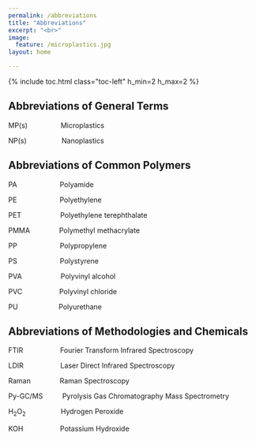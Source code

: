 ```yaml
---
permalink: /abbreviations
title: "Abbreviations"
excerpt: "<br>"
image:
  feature: /microplastics.jpg
layout: home

---
```

{% include toc.html class="toc-left" h_min=2 h_max=2 %}

## Abbreviations of General Terms

MP(s) &nbsp;&nbsp;&nbsp;&nbsp;&nbsp;&nbsp;&nbsp;&nbsp;&nbsp;&nbsp;&nbsp;&nbsp;&nbsp;&nbsp;&nbsp; Microplastics

NP(s) &nbsp;&nbsp;&nbsp;&nbsp;&nbsp;&nbsp;&nbsp;&nbsp;&nbsp;&nbsp;&nbsp;&nbsp;&nbsp;&nbsp;&nbsp;&nbsp; Nanoplastics

 


## Abbreviations of Common Polymers

PA &nbsp;&nbsp;&nbsp;&nbsp;&nbsp;&nbsp;&nbsp;&nbsp;&nbsp;&nbsp;&nbsp;&nbsp;&nbsp;&nbsp;&nbsp;&nbsp;&nbsp;&nbsp;&nbsp;&nbsp; Polyamide

PE &nbsp;&nbsp;&nbsp;&nbsp;&nbsp;&nbsp;&nbsp;&nbsp;&nbsp;&nbsp;&nbsp;&nbsp;&nbsp;&nbsp;&nbsp;&nbsp;&nbsp;&nbsp;&nbsp;&nbsp; Polyethylene

PET &nbsp;&nbsp;&nbsp;&nbsp;&nbsp;&nbsp;&nbsp;&nbsp;&nbsp;&nbsp;&nbsp;&nbsp;&nbsp;&nbsp;&nbsp;&nbsp;&nbsp;&nbsp; Polyethylene terephthalate

PMMA &nbsp;&nbsp;&nbsp;&nbsp;&nbsp;&nbsp;&nbsp;&nbsp;&nbsp;&nbsp;&nbsp;&nbsp;&nbsp; Polymethyl methacrylate

PP &nbsp;&nbsp;&nbsp;&nbsp;&nbsp;&nbsp;&nbsp;&nbsp;&nbsp;&nbsp;&nbsp;&nbsp;&nbsp;&nbsp;&nbsp;&nbsp;&nbsp;&nbsp;&nbsp;&nbsp; Polypropylene

PS &nbsp;&nbsp;&nbsp;&nbsp;&nbsp;&nbsp;&nbsp;&nbsp;&nbsp;&nbsp;&nbsp;&nbsp;&nbsp;&nbsp;&nbsp;&nbsp;&nbsp;&nbsp;&nbsp;&nbsp; Polystyrene

PVA &nbsp;&nbsp;&nbsp;&nbsp;&nbsp;&nbsp;&nbsp;&nbsp;&nbsp;&nbsp;&nbsp;&nbsp;&nbsp;&nbsp;&nbsp;&nbsp;&nbsp;&nbsp; Polyvinyl alcohol

PVC &nbsp;&nbsp;&nbsp;&nbsp;&nbsp;&nbsp;&nbsp;&nbsp;&nbsp;&nbsp;&nbsp;&nbsp;&nbsp;&nbsp;&nbsp;&nbsp;&nbsp; Polyvinyl chloride

PU &nbsp;&nbsp;&nbsp;&nbsp;&nbsp;&nbsp;&nbsp;&nbsp;&nbsp;&nbsp;&nbsp;&nbsp;&nbsp;&nbsp;&nbsp;&nbsp;&nbsp;&nbsp;&nbsp; Polyurethane

 


## Abbreviations of Methodologies and Chemicals

FTIR &nbsp;&nbsp;&nbsp;&nbsp;&nbsp;&nbsp;&nbsp;&nbsp;&nbsp;&nbsp;&nbsp;&nbsp;&nbsp;&nbsp;&nbsp;&nbsp;&nbsp; Fourier Transform Infrared Spectroscopy

LDIR &nbsp;&nbsp;&nbsp;&nbsp;&nbsp;&nbsp;&nbsp;&nbsp;&nbsp;&nbsp;&nbsp;&nbsp;&nbsp;&nbsp;&nbsp;&nbsp;&nbsp; Laser Direct Infrared Spectroscopy

Raman &nbsp;&nbsp;&nbsp;&nbsp;&nbsp;&nbsp;&nbsp;&nbsp;&nbsp;&nbsp;&nbsp;&nbsp;&nbsp; Raman Spectroscopy

Py-GC/MS &nbsp;&nbsp;&nbsp;&nbsp;&nbsp;&nbsp;&nbsp;&nbsp; Pyrolysis Gas Chromatography Mass Spectrometry

 

H<sub>2</sub>O<sub>2</sub> &nbsp;&nbsp;&nbsp;&nbsp;&nbsp;&nbsp;&nbsp;&nbsp;&nbsp;&nbsp;&nbsp;&nbsp;&nbsp;&nbsp;&nbsp;&nbsp; Hydrogen Peroxide

KOH &nbsp;&nbsp;&nbsp;&nbsp;&nbsp;&nbsp;&nbsp;&nbsp;&nbsp;&nbsp;&nbsp;&nbsp;&nbsp;&nbsp;&nbsp;&nbsp;&nbsp; Potassium Hydroxide
